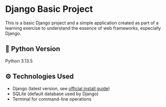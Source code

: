 # Django Basic Project

This is a basic Django project and a simple application created as part of a learning exercise to understand the essence of web frameworks, especially Django.

## 🐍 Python Version

Python 3.13.5

## ⚙️ Technologies Used

- Django (latest version, see [official install guide](https://docs.djangoproject.com/en/5.0/topics/install/))
- SQLite (default database used by Django)
- Terminal for command-line operations